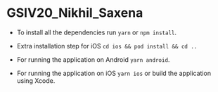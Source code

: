 # GSIV20_Nikhil_Saxena

- To install all the dependencies run `yarn` or `npm install`.

- Extra installation step for iOS `cd ios && pod install && cd ..`

- For running the application on Android `yarn android`.

- For running the application on iOS `yarn ios` or build the application using Xcode.
